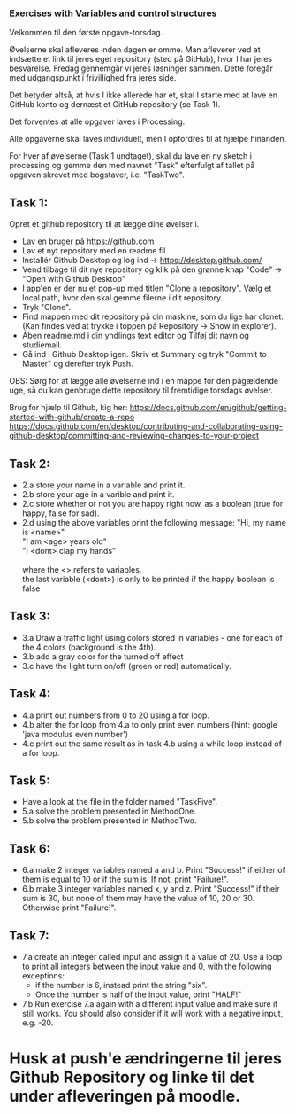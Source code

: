 ### Exercises with Variables and control structures

Velkommen til den første opgave-torsdag. 

Øvelserne skal afleveres inden dagen er omme. Man afleverer ved at indsætte et link til jeres eget repository (sted på GitHub), hvor I har jeres besvarelse.
Fredag gennemgår vi jeres løsninger sammen. Dette foregår med udgangspunkt i frivillighed fra jeres side.

Det betyder altså, at hvis I ikke allerede har et, skal I starte med at lave en GitHub konto og dernæst et GitHub repository (se Task 1). 

Det forventes at alle opgaver laves i Processing. 

Alle opgaverne skal laves individuelt, men I opfordres til at hjælpe hinanden.

For hver af øvelserne (Task 1 undtaget), skal du lave en ny sketch i processing og gemme den med navnet "Task" efterfulgt af tallet på opgaven skrevet med bogstaver, i.e. "TaskTwo".

## Task 1: 
Opret et github repository til at lægge dine øvelser i. 
- Lav en bruger på https://github.com
- Lav et nyt repository med en readme fil. 
- Installér Github Desktop og log ind -> https://desktop.github.com/  
- Vend tilbage til dit nye repository og klik på den grønne knap "Code" -> "Open with Github Desktop"
- I app'en er der nu et pop-up med titlen "Clone a repository". Vælg et local path, hvor den skal gemme filerne i dit repository. 
- Tryk "Clone". 
- Find mappen med dit repository på din maskine, som du lige har clonet. (Kan findes ved at trykke i toppen på Repository -> Show in explorer).
- Åben readme.md i din yndlings text editor og Tilføj dit navn og studiemail. 
- Gå ind i Github Desktop igen. Skriv et Summary og tryk "Commit to Master" og derefter tryk Push. 

OBS: Sørg for at lægge alle øvelserne ind i en mappe for den pågældende uge, så du kan genbruge dette repository til fremtidige torsdags øvelser. 

Brug for hjælp til Github, kig her: 
https://docs.github.com/en/github/getting-started-with-github/create-a-repo 
https://docs.github.com/en/desktop/contributing-and-collaborating-using-github-desktop/committing-and-reviewing-changes-to-your-project


## Task 2: 
- 2.a store your name in a variable and print it.
- 2.b store your age in a varible and print it.
- 2.c store whether or not you are happy right now, as a boolean (true for happy, false for sad). 
- 2.d using the above variables print the following message:
    "Hi, my name is \<name\>" <br />
    "I am \<age\> years old" <br />
    "I \<dont\> clap my hands" <br />
                                <br />
    where the \<\> refers to variables. <br />
    the last variable (\<dont\>) is only to be printed if the happy boolean is false <br />
                                
## Task 3:
- 3.a Draw a traffic light using colors stored in variables - one for each of the 4 colors (background is the 4th).
- 3.b add a gray color for the turned off effect
- 3.c have the light turn on/off (green or red) automatically.
                                                                                      
## Task 4: 
- 4.a print out numbers from 0 to 20 using a for loop.
- 4.b alter the for loop from 4.a to only print even numbers (hint: google 'java modulus even number')
- 4.c print out the same result as in task 4.b using a while loop instead of a for loop.

## Task 5: 
- Have a look at the file in the folder named "TaskFive". 
- 5.a solve the problem presented in MethodOne.
- 5.b solve the problem presented in MethodTwo.

## Task 6: 
- 6.a make 2 integer variables named a and b. Print "Success!" if either of them is equal to 10 or if the sum is. If not, print "Failure!".
- 6.b make 3 integer variables named x, y and z. Print "Success!" if their sum is 30, but none of them may have the value of 10, 20 or 30. Otherwise print "Failure!".


## Task 7: 
- 7.a create an integer called input and assign it a value of 20. Use a loop to print all integers between the input value and 0, with the following exceptions: 
    - if the number is 6, instead print the string "six".
    - Once the number is half of the input value, print "HALF!"
- 7.b Run exercise 7.a again with a different input value and make sure it still works. You should also consider if it will work with a negative input, e.g. -20.
    
# Husk at push'e ændringerne til jeres Github Repository og linke til det under afleveringen på moodle. 

